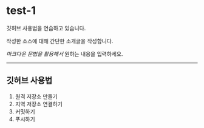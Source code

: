 # test-1
깃허브 사용법을 연습하고 있습니다.

작성한 소스에 대해 간단한 소개글을 작성합니다.

*마크다운 문법을 활용해서* 원하는 내용을 입력하세요.

---

## 깃허브 사용법

1. 원격 저장소 만들기
2. 지역 저장소 연결하기
3. 커밋하기
4. 푸시하기

